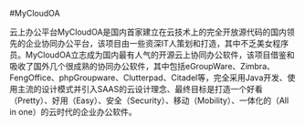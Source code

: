 #MyCloudOA

  云上办公平台MyCloudOA是国内首家建立在云技术上的完全开放源代码的国内领先的企业协同办公平台，该项目由一些资深IT人策划和打造，其中不乏美女程序员。MyCloudOA立志成为国内最有人气的开源云上协同办公软件，该项目借鉴和吸收了国外几个很成熟的协同办公软件，其中包括eGroupWare、Zimbra、FengOffice、phpGroupware、Clutterpad、Citadel等，完全采用Java开发、使用主流的设计模式并引入SAAS的云设计理念、最终目标是打造一个好看（Pretty）、好用（Easy）、安全（Security）、移动（Mobility）、一体化的（All in one）的云时代的企业办公软件。
